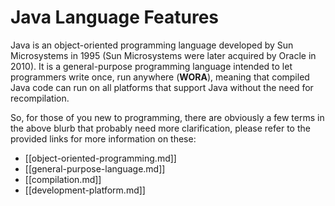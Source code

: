 # Java Language Features

Java is an object-oriented programming language developed by Sun Microsystems in 1995 (Sun Microsystems were later acquired by Oracle in 2010). It is a general-purpose programming language intended to let programmers write once, run anywhere (**WORA**), meaning that compiled Java code can run on all platforms that support Java without the need for recompilation. 

So, for those of you new to programming, there are obviously a few terms in the above blurb that probably need more clarification, please refer to the provided links for more information on these:
- [[object-oriented-programming.md]]
- [[general-purpose-language.md]]
- [[compilation.md]]
- [[development-platform.md]]

